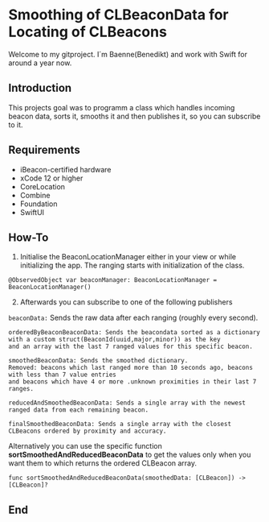 # Smoothing of CLBeaconData for Locating of CLBeacons
Welcome to my gitproject. I´m Baenne(Benedikt) and work with Swift for around a year now.

## Introduction
This projects goal was to programm a class which handles incoming beacon data, sorts it, smooths it and then publishes it, so you can subscribe to it.

## Requirements

- iBeacon-certified hardware
- xCode 12 or higher
- CoreLocation
- Combine
- Foundation
- SwiftUI

## How-To

1. Initialise the BeaconLocationManager either in your view or while initializing the app. The ranging starts with initialization of the class.

```
@ObservedObject var beaconManager: BeaconLocationManager = BeaconLocationManager()
```

2. Afterwards you can subscribe to one of the following publishers


`beaconData:` Sends the raw data after each ranging (roughly every second).

```
orderedByBeaconBeaconData: Sends the beacondata sorted as a dictionary 
with a custom struct(BeaconId(uuid,major,minor)) as the key 
and an array with the last 7 ranged values for this specific beacon.
```
```
smoothedBeaconData: Sends the smoothed dictionary.
Removed: beacons which last ranged more than 10 seconds ago, beacons with less than 7 value entries 
and beacons which have 4 or more .unknown proximities in their last 7 ranges.
```
```
reducedAndSmoothedBeaconData: Sends a single array with the newest ranged data from each remaining beacon.
```
```
finalSmoothedBeaconData: Sends a single array with the closest CLBeacons ordered by proximity and accuracy.
```

Alternatively you can use the specific function **sortSmoothedAndReducedBeaconData** to get the values only when you want them to 
which returns the  ordered CLBeacon array.
```
func sortSmoothedAndReducedBeaconData(smoothedData: [CLBeacon]) -> [CLBeacon]? 
```


## End

